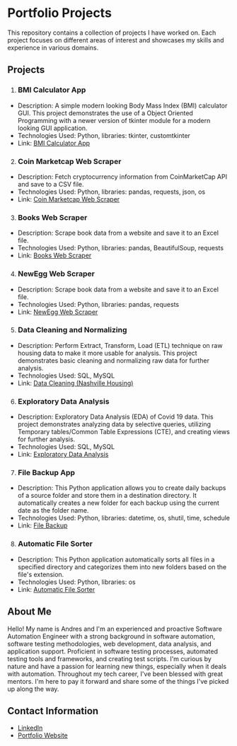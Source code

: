 # Portfolio Projects

This repository contains a collection of projects I have worked on. Each project focuses on different areas of interest and showcases my skills and experience in various domains.

## Projects
1. ### BMI Calculator App
  * Description: A simple modern looking Body Mass Index (BMI) calculator GUI. This project demonstrates the use of a Object Oriented Programming with a newer version of tkinter module for a modern looking GUI application.
  * Technologies Used: Python, libraries: tkinter, customtkinter
  * Link: [BMI Calculator App](https://github.com/andresceleste/portfolio_projects/blob/main/bmi_calculator.py)

2. ### Coin Marketcap Web Scraper
  * Description: Fetch cryptocurrency information from CoinMarketCap API and save to a CSV file.
  * Technologies Used: Python, libraries: pandas, requests, json, os
  * Link: [Coin Marketcap Web Scraper](https://github.com/andresceleste/portfolio_projects/blob/main/coin_market_cap_webscraper.py)

3. ### Books Web Scraper
  * Description: Scrape book data from a website and save it to an Excel file.
  * Technologies Used: Python, libraries: pandas, BeautifulSoup, requests
  * Link: [Books Web Scraper](https://github.com/andresceleste/portfolio_projects/blob/main/books_webscaper.py)

4. ### NewEgg Web Scraper
  * Description: Scrape book data from a website and save it to an Excel file.
  * Technologies Used: Python, libraries: pandas, requests
  * Link: [NewEgg Web Scraper](https://github.com/andresceleste/portfolio_projects/blob/main/newegg_webscraper.py)

5. ### Data Cleaning and Normalizing
  * Description: Perform Extract, Transform, Load (ETL) technique on raw housing data to make it more usable for analysis. This project demonstrates basic cleaning and normalizing raw data for further analysis.
  * Technologies Used: SQL, MySQL
  * Link: [Data Cleaning (Nashville Housing)](https://github.com/andresceleste/portfolio_projects/blob/main/data_cleaning_nashville_housing_data.sql)

6. ### Exploratory Data Analysis
  * Description: Exploratory Data Analysis (EDA) of Covid 19 data. This project demonstrates analyzing data by selective queries, utilizing Temporary tables/Common Table Expressions (CTE), and creating views for further analysis.
  * Technologies Used: SQL, MySQL
  * Link: [Exploratory Data Analysis](https://github.com/andresceleste/portfolio_projects/blob/main/eda_covid_19_sql_queries.sql)

7. ### File Backup App
  * Description: This Python application allows you to create daily backups of a source folder and store them in a destination directory. It automatically creates a new folder for each backup using the current date as the folder name.
  * Technologies Used: Python, libraries: datetime, os, shutil, time, schedule
  * Link: [File Backup](https://github.com/andresceleste/portfolio_projects/blob/main/file_backup.py)

8. ### Automatic File Sorter
  * Description: This Python application automatically sorts all files in a specified directory and categorizes them into new folders based on the file's extension.
  * Technologies Used: Python, libraries: os
  * Link: [Automatic File Sorter](https://github.com/andresceleste/portfolio_projects/blob/main/automatic_file_sorter.py)

## About Me
Hello! My name is Andres and I'm an experienced and proactive Software Automation Engineer with a strong background in software automation, software testing methodologies, web development, data analysis, and application support. 
Proficient in software testing processes, automated testing tools and frameworks, and creating test scripts. I'm curious by nature and have a passion for learning new things, especially when it deals with automation. Throughout my
tech career, I've been blessed with great mentors. I'm here to pay it forward and share some of the things I've picked up along the way.

## Contact Information
* [LinkedIn](https://www.linkedin.com/in/andres-celeste-25562912a)
* [Portfolio Website](https://andresceleste.github.io/)
